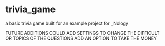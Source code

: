 # trivia_game

a basic trivia game built for an example project for \_Nology

FUTURE ADDITIONS
COULD ADD SETTINGS TO CHANGE THE DIFFICULT OR TOPICS OF THE QUESTIONS
ADD AN OPTION TO TAKE THE MONEY
